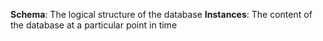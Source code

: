**Schema**: The logical structure of the database
**Instances**: The content of the database at a particular point in time